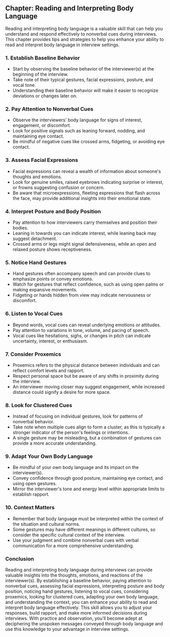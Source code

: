 Chapter: Reading and Interpreting Body Language
-----------------------------------------------

Reading and interpreting body language is a valuable skill that can help you understand and respond effectively to nonverbal cues during interviews. This chapter provides tips and strategies to help you enhance your ability to read and interpret body language in interview settings.

### **1. Establish Baseline Behavior**

* Start by observing the baseline behavior of the interviewer(s) at the beginning of the interview.
* Take note of their typical gestures, facial expressions, posture, and vocal tone.
* Understanding their baseline behavior will make it easier to recognize deviations or changes later on.

### **2. Pay Attention to Nonverbal Cues**

* Observe the interviewers' body language for signs of interest, engagement, or discomfort.
* Look for positive signals such as leaning forward, nodding, and maintaining eye contact.
* Be mindful of negative cues like crossed arms, fidgeting, or avoiding eye contact.

### **3. Assess Facial Expressions**

* Facial expressions can reveal a wealth of information about someone's thoughts and emotions.
* Look for genuine smiles, raised eyebrows indicating surprise or interest, or frowns suggesting confusion or concern.
* Be aware that microexpressions, fleeting expressions that flash across the face, may provide additional insights into their emotional state.

### **4. Interpret Posture and Body Position**

* Pay attention to how interviewers carry themselves and position their bodies.
* Leaning in towards you can indicate interest, while leaning back may suggest detachment.
* Crossed arms or legs might signal defensiveness, while an open and relaxed posture shows receptiveness.

### **5. Notice Hand Gestures**

* Hand gestures often accompany speech and can provide clues to emphasize points or convey emotions.
* Watch for gestures that reflect confidence, such as using open palms or making expansive movements.
* Fidgeting or hands hidden from view may indicate nervousness or discomfort.

### **6. Listen to Vocal Cues**

* Beyond words, vocal cues can reveal underlying emotions or attitudes.
* Pay attention to variations in tone, volume, and pacing of speech.
* Vocal cues like hesitations, sighs, or changes in pitch can indicate uncertainty, interest, or enthusiasm.

### **7. Consider Proxemics**

* Proxemics refers to the physical distance between individuals and can reflect comfort levels and rapport.
* Respect personal space but be aware of any shifts in proximity during the interview.
* An interviewer moving closer may suggest engagement, while increased distance could signify a desire for more space.

### **8. Look for Clustered Cues**

* Instead of focusing on individual gestures, look for patterns of nonverbal behavior.
* Take note when multiple cues align to form a cluster, as this is typically a stronger indicator of the person's feelings or intentions.
* A single gesture may be misleading, but a combination of gestures can provide a more accurate understanding.

### **9. Adapt Your Own Body Language**

* Be mindful of your own body language and its impact on the interviewer(s).
* Convey confidence through good posture, maintaining eye contact, and using open gestures.
* Mirror the interviewer's tone and energy level within appropriate limits to establish rapport.

### **10. Context Matters**

* Remember that body language must be interpreted within the context of the situation and cultural norms.
* Some gestures may have different meanings in different cultures, so consider the specific cultural context of the interview.
* Use your judgment and combine nonverbal cues with verbal communication for a more comprehensive understanding.

### Conclusion

Reading and interpreting body language during interviews can provide valuable insights into the thoughts, emotions, and reactions of the interviewer(s). By establishing a baseline behavior, paying attention to nonverbal cues, assessing facial expressions, interpreting posture and body position, noticing hand gestures, listening to vocal cues, considering proxemics, looking for clustered cues, adapting your own body language, and understanding the context, you can enhance your ability to read and interpret body language effectively. This skill allows you to adjust your responses, build rapport, and make more informed decisions during interviews. With practice and observation, you'll become adept at deciphering the unspoken messages conveyed through body language and use this knowledge to your advantage in interview settings.
